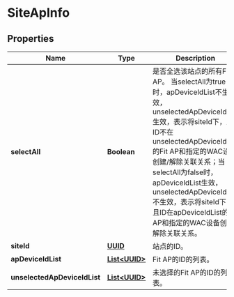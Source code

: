 
# SiteApInfo

## Properties
Name | Type | Description | Notes
------------ | ------------- | ------------- | -------------
**selectAll** | **Boolean** | 是否全选该站点的所有Fit AP。 当selectAll为true时，apDeviceIdList不生效，unselectedApDeviceIdList生效，表示将siteId下，且ID不在unselectedApDeviceIdList的Fit AP和指定的WAC设备创建/解除关联关系；当selectAll为false时，apDeviceIdList生效，unselectedApDeviceIdList不生效，表示将siteId下，且ID在apDeviceIdList的Fit AP和指定的WAC设备创建/解除关联关系。 | 
**siteId** | [**UUID**](UUID.md) | 站点的ID。 | 
**apDeviceIdList** | [**List&lt;UUID&gt;**](UUID.md) | Fit AP的ID的列表。 |  [optional]
**unselectedApDeviceIdList** | [**List&lt;UUID&gt;**](UUID.md) | 未选择的Fit AP的ID的列表。 |  [optional]



